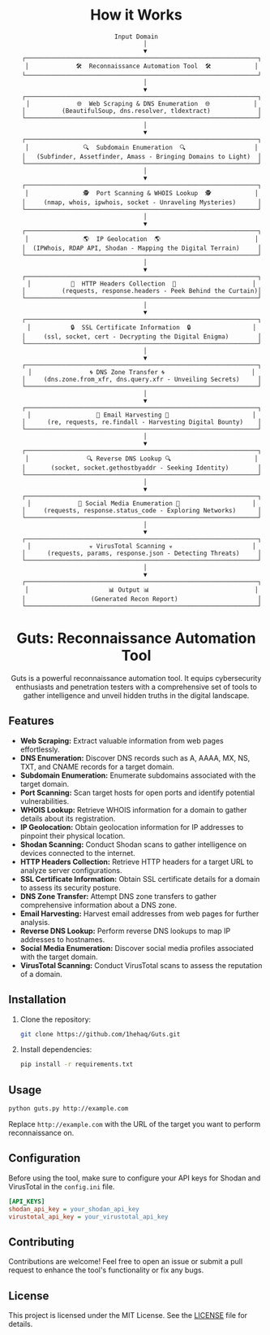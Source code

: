 <div align="center">
<h1>How it Works</h1>

    Input Domain
         │
         ▼
       ┌────────────────────────────────────────────────────────────────┐
       │             🛠️  Reconnaissance Automation Tool  🛠️            │
       └────────────────────────────────────────────────────────────────┘
         │
         ▼
       ┌────────────────────────────────────────────────────────────────┐
       │             🌐  Web Scraping & DNS Enumeration  🌐            │
       │          (BeautifulSoup, dns.resolver, tldextract)             │
       └────────────────────────────────────────────────────────────────┘
         │
         ▼
       ┌────────────────────────────────────────────────────────────────┐
       │               🔍  Subdomain Enumeration  🔍                   │
       │   (Subfinder, Assetfinder, Amass - Bringing Domains to Light)  │
       └────────────────────────────────────────────────────────────────┘
         │
         ▼
       ┌────────────────────────────────────────────────────────────────┐
       │               🕵️  Port Scanning & WHOIS Lookup  🕵️            │
       │     (nmap, whois, ipwhois, socket - Unraveling Mysteries)      │
       └────────────────────────────────────────────────────────────────┘
         │
         ▼
       ┌────────────────────────────────────────────────────────────────┐
       │               🌎  IP Geolocation  🌎                          │
       │  (IPWhois, RDAP API, Shodan - Mapping the Digital Terrain)     │
       └────────────────────────────────────────────────────────────────┘
         │
         ▼
       ┌────────────────────────────────────────────────────────────────┐
       │           📝  HTTP Headers Collection  📝                     │
       │          (requests, response.headers - Peek Behind the Curtain)│
       └────────────────────────────────────────────────────────────────┘
         │
         ▼
       ┌────────────────────────────────────────────────────────────────┐
       │           🔒  SSL Certificate Information  🔒                 │
       │     (ssl, socket, cert - Decrypting the Digital Enigma)        │
       └────────────────────────────────────────────────────────────────┘
         │
         ▼
       ┌────────────────────────────────────────────────────────────────┐
       │                🌀 DNS Zone Transfer 🌀                        │
       │     (dns.zone.from_xfr, dns.query.xfr - Unveiling Secrets)     │
       └────────────────────────────────────────────────────────────────┘
         │
         ▼
       ┌────────────────────────────────────────────────────────────────┐
       │                  📧 Email Harvesting 📧                       │
       │      (re, requests, re.findall - Harvesting Digital Bounty)    │
       └────────────────────────────────────────────────────────────────┘
         │
         ▼
       ┌────────────────────────────────────────────────────────────────┐
       │                🔍 Reverse DNS Lookup 🔍                       │
       │       (socket, socket.gethostbyaddr - Seeking Identity)        │
       └────────────────────────────────────────────────────────────────┘
         │
         ▼
       ┌────────────────────────────────────────────────────────────────┐
       │             🌟 Social Media Enumeration 🌟                    │
       │     (requests, response.status_code - Exploring Networks)      │
       └────────────────────────────────────────────────────────────────┘
         │
         ▼
       ┌────────────────────────────────────────────────────────────────┐
       │                ☣️ VirusTotal Scanning ☣️                      │
       │      (requests, params, response.json - Detecting Threats)     │
       └────────────────────────────────────────────────────────────────┘
         │
         ▼
       ┌────────────────────────────────────────────────────────────────┐
       │                      📊 Output 📊                             │
       │                  (Generated Recon Report)                      │
       └────────────────────────────────────────────────────────────────┘









# Guts: Reconnaissance Automation Tool

Guts is a powerful reconnaissance automation tool. It equips cybersecurity enthusiasts and penetration testers with a comprehensive set of tools to gather intelligence and unveil hidden truths in the digital landscape.
</div>

## Features

- **Web Scraping:** Extract valuable information from web pages effortlessly.
- **DNS Enumeration:** Discover DNS records such as A, AAAA, MX, NS, TXT, and CNAME records for a target domain.
- **Subdomain Enumeration:** Enumerate subdomains associated with the target domain.
- **Port Scanning:** Scan target hosts for open ports and identify potential vulnerabilities.
- **WHOIS Lookup:** Retrieve WHOIS information for a domain to gather details about its registration.
- **IP Geolocation:** Obtain geolocation information for IP addresses to pinpoint their physical location.
- **Shodan Scanning:** Conduct Shodan scans to gather intelligence on devices connected to the internet.
- **HTTP Headers Collection:** Retrieve HTTP headers for a target URL to analyze server configurations.
- **SSL Certificate Information:** Obtain SSL certificate details for a domain to assess its security posture.
- **DNS Zone Transfer:** Attempt DNS zone transfers to gather comprehensive information about a DNS zone.
- **Email Harvesting:** Harvest email addresses from web pages for further analysis.
- **Reverse DNS Lookup:** Perform reverse DNS lookups to map IP addresses to hostnames.
- **Social Media Enumeration:** Discover social media profiles associated with the target domain.
- **VirusTotal Scanning:** Conduct VirusTotal scans to assess the reputation of a domain.

## Installation

1. Clone the repository:

   ```bash
   git clone https://github.com/1hehaq/Guts.git
   ```

2. Install dependencies:

   ```bash
   pip install -r requirements.txt
   ```

## Usage

```bash
python guts.py http://example.com
```

Replace `http://example.com` with the URL of the target you want to perform reconnaissance on.

## Configuration

Before using the tool, make sure to configure your API keys for Shodan and VirusTotal in the `config.ini` file.

```ini
[API_KEYS]
shodan_api_key = your_shodan_api_key
virustotal_api_key = your_virustotal_api_key
```

## Contributing

Contributions are welcome! Feel free to open an issue or submit a pull request to enhance the tool's functionality or fix any bugs.

## License

This project is licensed under the MIT License. See the [LICENSE](LICENSE) file for details.

